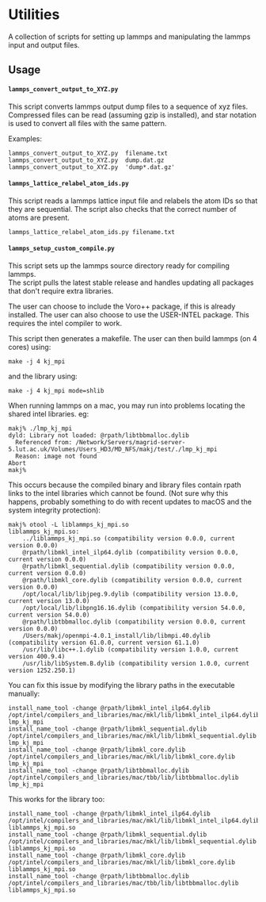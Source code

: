 # Utilities

A collection of scripts for setting up lammps and manipulating the lammps input and output files.

## Usage

#### `lammps_convert_output_to_XYZ.py`  

This script converts lammps output dump files to a sequence of xyz files.  Compressed files can be read (assuming gzip is installed), and star notation is used to convert all files with the same pattern.

Examples:
~~~
lammps_convert_output_to_XYZ.py  filename.txt
lammps_convert_output_to_XYZ.py  dump.dat.gz
lammps_convert_output_to_XYZ.py  'dump*.dat.gz'
~~~

#### `lammps_lattice_relabel_atom_ids.py`

This script reads a lammps lattice input file and relabels the atom IDs so that they are sequential.  The script also checks that the correct number of atoms are present.

~~~
lammps_lattice_relabel_atom_ids.py filename.txt
~~~

#### `lammps_setup_custom_compile.py`

This script sets up the lammps source directory ready for compiling lammps.  
The script pulls the latest stable release and handles updating all packages that don't require extra libraries.

The user can choose to include the Voro++ package, if this is already installed.
The user can also choose to use the USER-INTEL package.  This requires the intel compiler to work.

This script then generates a makefile.  The user can then build lammps (on 4 cores) using:
~~~
make -j 4 kj_mpi
~~~

and the library using:
~~~
make -j 4 kj_mpi mode=shlib
~~~

When running lammps on a mac, you may run into problems locating the shared intel libraries. eg:
~~~
makj% ./lmp_kj_mpi 
dyld: Library not loaded: @rpath/libtbbmalloc.dylib
  Referenced from: /Network/Servers/magrid-server-5.lut.ac.uk/Volumes/Users_HD3/MD_NFS/makj/test/./lmp_kj_mpi
  Reason: image not found
Abort
makj%
~~~

This occurs because the compiled binary and library files contain rpath links to the intel libraries which cannot be found. (Not sure why this happens, probably something to do with recent updates to macOS and the system integrity protection):
~~~
makj% otool -L liblammps_kj_mpi.so
liblammps_kj_mpi.so:
	../liblammps_kj_mpi.so (compatibility version 0.0.0, current version 0.0.0)
	@rpath/libmkl_intel_ilp64.dylib (compatibility version 0.0.0, current version 0.0.0)
	@rpath/libmkl_sequential.dylib (compatibility version 0.0.0, current version 0.0.0)
	@rpath/libmkl_core.dylib (compatibility version 0.0.0, current version 0.0.0)
	/opt/local/lib/libjpeg.9.dylib (compatibility version 13.0.0, current version 13.0.0)
	/opt/local/lib/libpng16.16.dylib (compatibility version 54.0.0, current version 54.0.0)
	@rpath/libtbbmalloc.dylib (compatibility version 0.0.0, current version 0.0.0)
	/Users/makj/openmpi-4.0.1_install/lib/libmpi.40.dylib (compatibility version 61.0.0, current version 61.1.0)
	/usr/lib/libc++.1.dylib (compatibility version 1.0.0, current version 400.9.4)
	/usr/lib/libSystem.B.dylib (compatibility version 1.0.0, current version 1252.250.1)
~~~


You can fix this issue by modifying the library paths in the executable manually:
~~~
install_name_tool -change @rpath/libmkl_intel_ilp64.dylib /opt/intel/compilers_and_libraries/mac/mkl/lib/libmkl_intel_ilp64.dylib  lmp_kj_mpi 
install_name_tool -change @rpath/libmkl_sequential.dylib /opt/intel/compilers_and_libraries/mac/mkl/lib/libmkl_sequential.dylib  lmp_kj_mpi 
install_name_tool -change @rpath/libmkl_core.dylib /opt/intel/compilers_and_libraries/mac/mkl/lib/libmkl_core.dylib  lmp_kj_mpi 
install_name_tool -change @rpath/libtbbmalloc.dylib /opt/intel/compilers_and_libraries/mac/tbb/lib/libtbbmalloc.dylib  lmp_kj_mpi 
~~~

This works for the library too:
~~~
install_name_tool -change @rpath/libmkl_intel_ilp64.dylib /opt/intel/compilers_and_libraries/mac/mkl/lib/libmkl_intel_ilp64.dylib  liblammps_kj_mpi.so
install_name_tool -change @rpath/libmkl_sequential.dylib /opt/intel/compilers_and_libraries/mac/mkl/lib/libmkl_sequential.dylib  liblammps_kj_mpi.so
install_name_tool -change @rpath/libmkl_core.dylib /opt/intel/compilers_and_libraries/mac/mkl/lib/libmkl_core.dylib  liblammps_kj_mpi.so
install_name_tool -change @rpath/libtbbmalloc.dylib /opt/intel/compilers_and_libraries/mac/tbb/lib/libtbbmalloc.dylib  liblammps_kj_mpi.so
~~~



